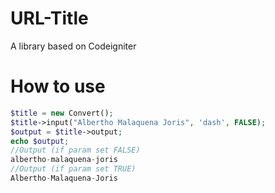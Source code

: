 # URL-Title
A library based on Codeigniter

# How to use

```php
$title = new Convert();
$title->input("Albertho Malaquena Joris", 'dash', FALSE);
$output = $title->output;
echo $output;
//Output (if param set FALSE)
albertho-malaquena-joris
//Output (if param set TRUE)
Albertho-Malaquena-Joris
```